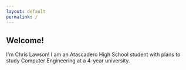 ```yaml
---
layout: default
permalink: /
---
```


## Welcome!

I'm Chris Lawson! I am an Atascadero High School student with plans to study Computer Engineering at a 4-year university.